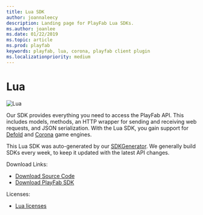 ```yaml
---
title: Lua SDK
author: joannaleecy
description: Landing page for PlayFab Lua SDKs.
ms.author: joanlee
ms.date: 01/22/2019
ms.topic: article
ms.prod: playfab
keywords: playfab, lua, corona, playfab client plugin
ms.localizationpriority: medium
---
```


# Lua

![Lua](./media/lua1.png)

Our SDK provides everything you need to access the PlayFab API. This includes models, methods, an HTTP wrapper for sending and receiving web requests, and JSON serialization. With the Lua SDK, you gain support for [Defold](https://www.defold.com/) and [Corona](https://coronalabs.com) game engines.

This Lua SDK was auto-generated by our [SDKGenerator](../sdkgenerator/index.md). We generally build SDKs every week, to keep it updated with the latest API changes.

Download Links:

- [Download Source Code](https://github.com/PlayFab/LuaSdk)
- [Download PlayFab SDK](https://aka.ms/playfabluasdkdownload)

Licenses:

- [Lua licenses](license.md)